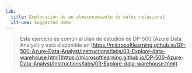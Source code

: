 ```yaml
---
lab:
  title: Exploración de un almacenamiento de datos relacional
  ilt-use: Suggested demo
---
```


> Este ejercicio es común al plan de estudios de DP-500 (Azure Data Analyst) y está disponible en [https://microsoftlearning.github.io/DP-500-Azure-Data-Analyst/Instructions/labs/03-Explore-data-warehouse.html](https://microsoftlearning.github.io/DP-500-Azure-Data-Analyst/Instructions/labs/03-Explore-data-warehouse.html)
